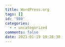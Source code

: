 ```yaml
---
title: WordPress.org
tags: []
id: '980'
categories:
  - - uncategorized
comments: false
date: 2021-01-19 19:28:30
---
```

